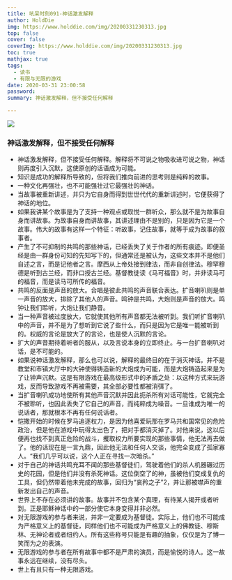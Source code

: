 ```yaml
---
title: 吼呆时刻091-神话激发解释
author: HoldDie
img: https://www.holddie.com/img/20200331230313.jpg
top: false
cover: false
coverImg: https://www.holddie.com/img/20200331230313.jpg
toc: true
mathjax: true
tags:
  - 读书
  - 有限与无限的游戏
date: 2020-03-31 23:00:58
password:
summary: 神话激发解释，但不接受任何解释

---
```


![](https://www.holddie.com/img/20200331230313.jpg)

### 神话激发解释，但不接受任何解释

- 神话激发解释，但不接受任何解释。解释将不可说之物吸收进可说之物，神话则再度引入沉默，这使原创的话语成为可能。
- 知识是成功的解释所导致的，但将我们推向前进的思考则是纯粹的故事。
- 一种文化再强壮，也不可能强壮过它最强壮的神话。
- 当故事被重新讲述，并只为它自身而得到世世代代的重新讲述时，它便获得了神话的地位。
- 如果我讲某个故事是为了支持一种观点或取悦一群听众，那么就不是为故事自身而讲故事。为故事自身而讲故事，其讲述理由不是别的，只是因为它是一个故事。伟大的故事有这样一个特征：听故事，记住故事，就等于成为故事的叙事者。
- 产生了不可抑制的共鸣的那些神话，已经丢失了关于作者的所有痕迹。即便圣经是由一群身份可知的先知写下的，但通常还是被认为，这些文本并不是他们自述之言，而是记他者之言。摩西从上帝处接到律法，而非自创律法。穆罕穆德是听到古兰经，而非口授古兰经。基督教徒读《马可福音》时，并非读马可的福音，而是读马可所传的福音。
- 共鸣的反面是声音的放大。合唱是彼此共鸣的声音联合表达。扩音喇叭则是单一声音的放大，排除了其他人的声音。鸣钟是共鸣，大炮则是声音的放大。鸣钟让我们聆听，大炮让我们静音。
- 当一种声音被过度放大，它就使其他所有声音都无法被听到。我们听扩音喇叭中的声音，并不是为了想听到它说了些什么，而只是因为它是唯一能被听到的。权威的言论是放大了的言论，也是使人沉默的言论。
- 扩大的声音期待着听者的服从，以及言说本身的立即终止。与一台扩音喇叭对话，是不可能的。
- 如果说神话激发解释，那么也可以说，解释的最终目的在于消灭神话。并不是教堂和市镇大厅中的大钟使得铸造新的大炮成为可能，而是大炮铸造起来是为了让钟声沉默。这是有限游戏在最高级形式中的矛盾之处：以这种方式来玩游戏，反而导致游戏不再被需要，其全部必要性都被消弭了。
- 当扩音喇叭成功地使所有其他声音沉默并因此扼杀所有对话可能性，它就完全不被聆听，也因此丢失了它自己的声音，而纯粹成为噪音。一旦谁成为唯一的说话者，那就根本不再有任何说话者。
- 恺撒开始的时候在罗马追逐权力，是因为他喜爱玩那在罗马共和国常见的危险政治，但是他在游戏中玩得太出色了，把对手都消灭掉了。对他来说，这以后便再也找不到真正危险的战斗，攫取权力所要实现的那些事情，他无法再去做了。他的话现在是一言九鼎，因此他无法和任何人交谈，他完全变成了孤家寡人。“我们几乎可以说，这个人正在寻找一次暗杀。”
- 对于自己的神话共鸣充耳不闻的那些基督徒们，驾驶着他们的杀人机器碾过历史的花园，但是他们并没有杀死神话。这位倒空了的神，虽被他们变成复仇的工具，但仍然带着他未完成的故事，回归为“哀矜之子”2，并让那被噤声的重新发出自己的声音。
- 世界上不存在必须讲的故事。故事并不包含某个真理，有待某人揭开或者听到。正是耶稣神话中的一部分使它本身变得并非必然。
- 对无限游戏的参与者来说，并非一定要成为基督徒。实际上，他们也不可能成为严格意义上的基督徒，同样他们也不可能成为严格意义上的佛教徒、穆斯林、无神论者或者纽约人。所有这些称号只能是有趣的抽象，仅仅是为了博一笑而为之的表演。
- 无限游戏的参与者在所有故事中都不是严肃的演员，而是愉悦的诗人。这一故事永远在继续，没有尽头。
- 世上有且只有一种无限游戏。
